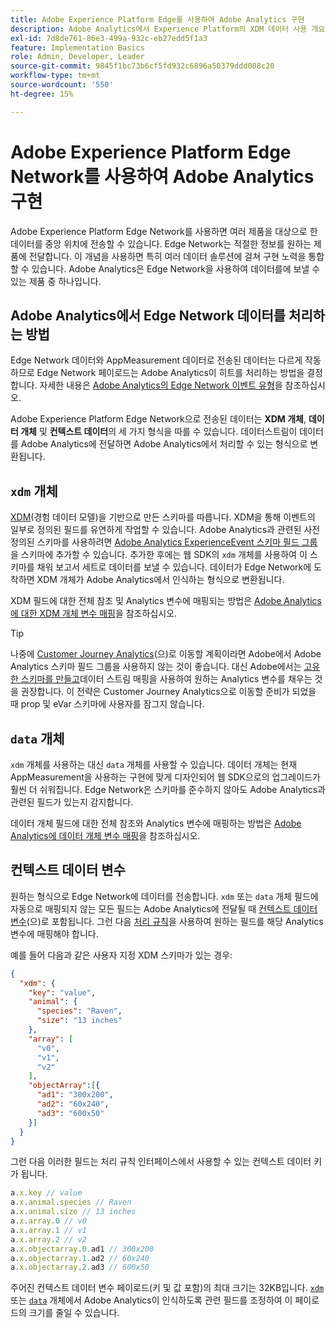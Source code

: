 ```yaml
---
title: Adobe Experience Platform Edge를 사용하여 Adobe Analytics 구현
description: Adobe Analytics에서 Experience Platform의 XDM 데이터 사용 개요
exl-id: 7d8de761-86e3-499a-932c-eb27edd5f1a3
feature: Implementation Basics
role: Admin, Developer, Leader
source-git-commit: 9845f1bc73b6cf5fd932c6896a50379ddd008c20
workflow-type: tm+mt
source-wordcount: '550'
ht-degree: 15%

---
```


# Adobe Experience Platform Edge Network를 사용하여 Adobe Analytics 구현

Adobe Experience Platform Edge Network를 사용하면 여러 제품을 대상으로 한 데이터를 중앙 위치에 전송할 수 있습니다. Edge Network는 적절한 정보를 원하는 제품에 전달합니다. 이 개념을 사용하면 특히 여러 데이터 솔루션에 걸쳐 구현 노력을 통합할 수 있습니다. Adobe Analytics은 Edge Network을 사용하여 데이터를에 보낼 수 있는 제품 중 하나입니다.

## Adobe Analytics에서 Edge Network 데이터를 처리하는 방법

Edge Network 데이터와 AppMeasurement 데이터로 전송된 데이터는 다르게 작동하므로 Edge Network 페이로드는 Adobe Analytics이 히트를 처리하는 방법을 결정합니다. 자세한 내용은 [Adobe Analytics의 Edge Network 이벤트 유형](hit-types.md)을 참조하십시오.

Adobe Experience Platform Edge Network으로 전송된 데이터는 **XDM 개체**, **데이터 개체** 및 **컨텍스트 데이터**&#x200B;의 세 가지 형식을 따를 수 있습니다. 데이터스트림이 데이터를 Adobe Analytics에 전달하면 Adobe Analytics에서 처리할 수 있는 형식으로 변환됩니다.

## `xdm` 개체

[XDM](https://experienceleague.adobe.com/ko/docs/experience-platform/xdm/home)&#x200B;(경험 데이터 모델)을 기반으로 만든 스키마를 따릅니다. XDM을 통해 이벤트의 일부로 정의된 필드를 유연하게 작업할 수 있습니다. Adobe Analytics과 관련된 사전 정의된 스키마를 사용하려면 [Adobe Analytics ExperienceEvent 스키마 필드 그룹](https://experienceleague.adobe.com/ko/docs/experience-platform/xdm/field-groups/event/analytics-full-extension)을 스키마에 추가할 수 있습니다. 추가한 후에는 웹 SDK의 `xdm` 개체를 사용하여 이 스키마를 채워 보고서 세트로 데이터를 보낼 수 있습니다. 데이터가 Edge Network에 도착하면 XDM 개체가 Adobe Analytics에서 인식하는 형식으로 변환됩니다.

XDM 필드에 대한 전체 참조 및 Analytics 변수에 매핑되는 방법은 [Adobe Analytics에 대한 XDM 개체 변수 매핑](xdm-var-mapping.md)을 참조하십시오.

>[!TIP]
>
>나중에 [Customer Journey Analytics](https://experienceleague.adobe.com/ko/docs/analytics-platform/using/cja-landing)&#x200B;(으)로 이동할 계획이라면 Adobe에서 Adobe Analytics 스키마 필드 그룹을 사용하지 않는 것이 좋습니다. 대신 Adobe에서는 [고유한 스키마를 만들고](https://experienceleague.adobe.com/ko/docs/analytics-platform/using/compare-aa-cja/upgrade-to-cja/schema/cja-upgrade-schema-architect)데이터 스트림 매핑을 사용하여 원하는 Analytics 변수를 채우는 것을 권장합니다. 이 전략은 Customer Journey Analytics으로 이동할 준비가 되었을 때 prop 및 eVar 스키마에 사용자를 잠그지 않습니다.

## `data` 개체

`xdm` 개체를 사용하는 대신 `data` 개체를 사용할 수 있습니다. 데이터 개체는 현재 AppMeasurement을 사용하는 구현에 맞게 디자인되어 웹 SDK으로의 업그레이드가 훨씬 더 쉬워집니다. Edge Network은 스키마를 준수하지 않아도 Adobe Analytics과 관련된 필드가 있는지 감지합니다.

데이터 개체 필드에 대한 전체 참조와 Analytics 변수에 매핑하는 방법은 [Adobe Analytics에 데이터 개체 변수 매핑](data-var-mapping.md)을 참조하십시오.

## 컨텍스트 데이터 변수

원하는 형식으로 Edge Network에 데이터를 전송합니다. `xdm` 또는 `data` 개체 필드에 자동으로 매핑되지 않는 모든 필드는 Adobe Analytics에 전달될 때 [컨텍스트 데이터 변수](/help/implement/vars/page-vars/contextdata.md)(으)로 포함됩니다. 그런 다음 [처리 규칙](/help/admin/tools/manage-rs/edit-settings/general/processing-rules/pr-overview.md)을 사용하여 원하는 필드를 해당 Analytics 변수에 매핑해야 합니다.

예를 들어 다음과 같은 사용자 지정 XDM 스키마가 있는 경우:

```json
{
  "xdm": {
    "key": "value",
    "animal": {
      "species": "Raven",
      "size": "13 inches"
    },
    "array": [
      "v0",
      "v1",
      "v2"
    ],
    "objectArray":[{
      "ad1": "300x200",
      "ad2": "60x240",
      "ad3": "600x50"
    }]
  }
}
```

그런 다음 이러한 필드는 처리 규칙 인터페이스에서 사용할 수 있는 컨텍스트 데이터 키가 됩니다.

```javascript
a.x.key // value
a.x.animal.species // Raven
a.x.animal.size // 13 inches
a.x.array.0 // v0
a.x.array.1 // v1
a.x.array.2 // v2
a.x.objectarray.0.ad1 // 300x200
a.x.objectarray.1.ad2 // 60x240
a.x.objectarray.2.ad3 // 600x50
```

주어진 컨텍스트 데이터 변수 페이로드(키 및 값 포함)의 최대 크기는 32KB입니다. [`xdm`](xdm-var-mapping.md) 또는 [`data`](data-var-mapping.md) 개체에서 Adobe Analytics이 인식하도록 관련 필드를 조정하여 이 페이로드의 크기를 줄일 수 있습니다.
